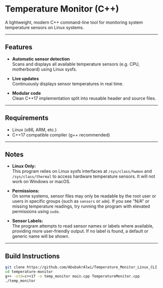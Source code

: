 # Temperature Monitor (C++)

A lightweight, modern C++ command-line tool for monitoring system temperature sensors on Linux systems.

---

## Features

- **Automatic sensor detection**  
  Scans and displays all available temperature sensors (e.g. CPU, motherboard) using Linux sysfs.

- **Live updates**  
  Continuously displays sensor temperatures in real time.

- **Modular code**  
  Clean C++17 implementation split into reusable header and source files.

---

## Requirements

- Linux (x86, ARM, etc.)
- C++17 compatible compiler (g++ recommended)

---
## Notes

- **Linux Only:**  
  This program relies on Linux sysfs interfaces at `/sys/class/hwmon` and `/sys/class/thermal` to access hardware temperature sensors. It will not work on Windows or macOS.

- **Permissions:**  
  On some systems, sensor files may only be readable by the root user or users in specific groups (such as `sensors` or `adm`). If you see "N/A" or missing temperature readings, try running the program with elevated permissions using `sudo`.

- **Sensor Labels:**  
  The program attempts to read sensor names or labels where available, providing more user-friendly output. If no label is found, a default or generic name will be shown.
---
## Build Instructions

```sh
git clone https://github.com/AbubakrAlwi/Temperature_Monitor_Linux_CLI.git
cd temperature-monitor
g++ -std=c++17 -o temp_monitor main.cpp TemperatureMonitor.cpp
./temp_monitor
